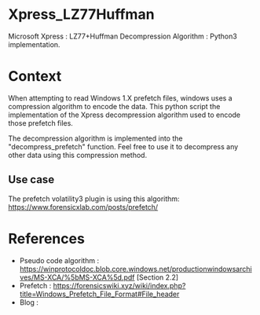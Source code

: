 # Xpress_LZ77Huffman
Microsoft Xpress : LZ77+Huffman Decompression Algorithm : Python3 implementation.

# Context
When attempting to read Windows 1.X prefetch files, windows uses a compression algorithm to encode the data.
This python script the implementation of the Xpress decompression algorithm used to encode those prefetch files.

The decompression algorithm is implemented into the "decompress_prefetch" function. Feel free to use it to decompress any other data using this compression method.

## Use case
The prefetch volatility3 plugin is using this algorithm: https://www.forensicxlab.com/posts/prefetch/


# References
- Pseudo code algorithm : https://winprotocoldoc.blob.core.windows.net/productionwindowsarchives/MS-XCA/%5bMS-XCA%5d.pdf [Section 2.2]
- Prefetch : https://forensicswiki.xyz/wiki/index.php?title=Windows_Prefetch_File_Format#File_header
- Blog : 
